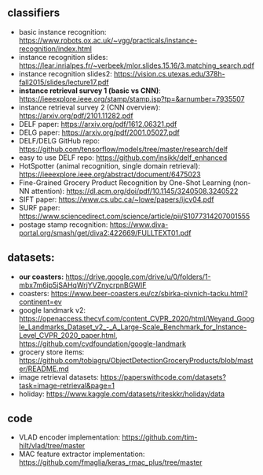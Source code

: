 ## classifiers
- basic instance recognition: https://www.robots.ox.ac.uk/~vgg/practicals/instance-recognition/index.html
- instance recognition slides: https://lear.inrialpes.fr/~verbeek/mlor.slides.15.16/3.matching_search.pdf
- instance recognition slides2: https://vision.cs.utexas.edu/378h-fall2015/slides/lecture17.pdf
- **instance retrieval survey 1 (basic vs CNN)**: https://ieeexplore.ieee.org/stamp/stamp.jsp?tp=&arnumber=7935507
- instance retrieval survey 2 (CNN overview): https://arxiv.org/pdf/2101.11282.pdf
- DELF paper: https://arxiv.org/pdf/1612.06321.pdf
- DELG paper: https://arxiv.org/pdf/2001.05027.pdf
- DELF/DELG GitHub repo: https://github.com/tensorflow/models/tree/master/research/delf
- easy to use DELF repo: https://github.com/insikk/delf_enhanced
- HotSpotter (animal recognition, single domain retrieval): https://ieeexplore.ieee.org/abstract/document/6475023
- Fine-Grained Grocery Product Recognition by One-Shot Learning (non-NN attention): https://dl.acm.org/doi/pdf/10.1145/3240508.3240522
- SIFT paper: https://www.cs.ubc.ca/~lowe/papers/ijcv04.pdf
- SURF paper: https://www.sciencedirect.com/science/article/pii/S1077314207001555
- postage stamp recognition: https://www.diva-portal.org/smash/get/diva2:422669/FULLTEXT01.pdf


## datasets:
- **our coasters:** https://drive.google.com/drive/u/0/folders/1-mbx7m6ip5jSAHqWrjYVZnycrpnBGWIF
- coasters: https://www.beer-coasters.eu/cz/sbirka-pivnich-tacku.html?continent=ev
- google landmark v2: https://openaccess.thecvf.com/content_CVPR_2020/html/Weyand_Google_Landmarks_Dataset_v2_-_A_Large-Scale_Benchmark_for_Instance-Level_CVPR_2020_paper.html, https://github.com/cvdfoundation/google-landmark
- grocery store items: https://github.com/tobiagru/ObjectDetectionGroceryProducts/blob/master/README.md
- image retrieval datasets: https://paperswithcode.com/datasets?task=image-retrieval&page=1
- holiday: https://www.kaggle.com/datasets/riteskkr/holiday/data


## code
- VLAD encoder implementation: https://github.com/tim-hilt/vlad/tree/master
- MAC feature extractor implementation: https://github.com/fmaglia/keras_rmac_plus/tree/master
